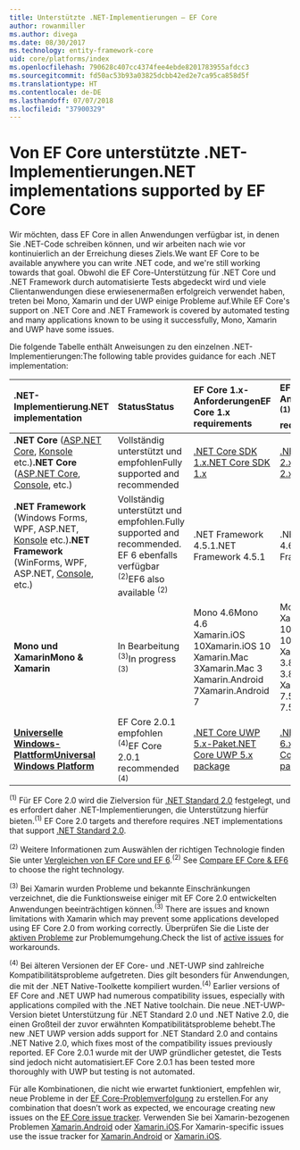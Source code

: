 ```yaml
---
title: Unterstützte .NET-Implementierungen – EF Core
author: rowanmiller
ms.author: divega
ms.date: 08/30/2017
ms.technology: entity-framework-core
uid: core/platforms/index
ms.openlocfilehash: 790628c407cc4374fee4ebde8201783955afdcc3
ms.sourcegitcommit: fd50ac53b93a03825dcbb42ed2e7ca95ca858d5f
ms.translationtype: HT
ms.contentlocale: de-DE
ms.lasthandoff: 07/07/2018
ms.locfileid: "37900329"
---
```

# <a name="net-implementations-supported-by-ef-core"></a><span data-ttu-id="a51f0-102">Von EF Core unterstützte .NET-Implementierungen</span><span class="sxs-lookup"><span data-stu-id="a51f0-102">.NET implementations supported by EF Core</span></span>

<span data-ttu-id="a51f0-103">Wir möchten, dass EF Core in allen Anwendungen verfügbar ist, in denen Sie .NET-Code schreiben können, und wir arbeiten nach wie vor kontinuierlich an der Erreichung dieses Ziels.</span><span class="sxs-lookup"><span data-stu-id="a51f0-103">We want EF Core to be available anywhere you can write .NET code, and we're still working towards that goal.</span></span> <span data-ttu-id="a51f0-104">Obwohl die EF Core-Unterstützung für .NET Core und .NET Framework durch automatisierte Tests abgedeckt wird und viele Clientanwendungen diese erwiesenermaßen erfolgreich verwendet haben, treten bei Mono, Xamarin und der UWP einige Probleme auf.</span><span class="sxs-lookup"><span data-stu-id="a51f0-104">While EF Core's support on .NET Core and .NET Framework is covered by automated testing and many applications known to be using it successfully, Mono, Xamarin and UWP have some issues.</span></span>

<span data-ttu-id="a51f0-105">Die folgende Tabelle enthält Anweisungen zu den einzelnen .NET-Implementierungen:</span><span class="sxs-lookup"><span data-stu-id="a51f0-105">The following table provides guidance for each .NET implementation:</span></span>

| <span data-ttu-id="a51f0-106">.NET-Implementierung</span><span class="sxs-lookup"><span data-stu-id="a51f0-106">.NET implementation</span></span>                                                                                                  | <span data-ttu-id="a51f0-107">Status</span><span class="sxs-lookup"><span data-stu-id="a51f0-107">Status</span></span>                                                             | <span data-ttu-id="a51f0-108">EF Core 1.x-Anforderungen</span><span class="sxs-lookup"><span data-stu-id="a51f0-108">EF Core 1.x requirements</span></span>                                                                                | <span data-ttu-id="a51f0-109">EF Core 2.x-Anforderungen <sup>(1)</sup></span><span class="sxs-lookup"><span data-stu-id="a51f0-109">EF Core 2.x requirements <sup>(1)</sup></span></span>                                                                 |
|:---------------------------------------------------------------------------------------------------------------------|:-------------------------------------------------------------------|:--------------------------------------------------------------------------------------------------------|:--------------------------------------------------------------------------------------------------------|
| <span data-ttu-id="a51f0-110">**.NET Core** ([ASP.NET Core](../get-started/aspnetcore/index.md), [Konsole](../get-started/netcore/index.md) etc.)</span><span class="sxs-lookup"><span data-stu-id="a51f0-110">**.NET Core** ([ASP.NET Core](../get-started/aspnetcore/index.md), [Console](../get-started/netcore/index.md), etc.)</span></span> | <span data-ttu-id="a51f0-111">Vollständig unterstützt und empfohlen</span><span class="sxs-lookup"><span data-stu-id="a51f0-111">Fully supported and recommended</span></span>                                    | [<span data-ttu-id="a51f0-112">.NET Core SDK 1.x</span><span class="sxs-lookup"><span data-stu-id="a51f0-112">.NET Core SDK 1.x</span></span>](https://www.microsoft.com/net/core/)                                                | [<span data-ttu-id="a51f0-113">.NET Core SDK 2.x</span><span class="sxs-lookup"><span data-stu-id="a51f0-113">.NET Core SDK 2.x</span></span>](https://www.microsoft.com/net/core/)                                                |
| <span data-ttu-id="a51f0-114">**.NET Framework** (Windows Forms, WPF, ASP.NET, [Konsole](../get-started/full-dotnet/index.md) etc.)</span><span class="sxs-lookup"><span data-stu-id="a51f0-114">**.NET Framework** (WinForms, WPF, ASP.NET, [Console](../get-started/full-dotnet/index.md), etc.)</span></span>                    | <span data-ttu-id="a51f0-115">Vollständig unterstützt und empfohlen.</span><span class="sxs-lookup"><span data-stu-id="a51f0-115">Fully supported and recommended.</span></span> <span data-ttu-id="a51f0-116">EF 6 ebenfalls verfügbar <sup>(2)</sup></span><span class="sxs-lookup"><span data-stu-id="a51f0-116">EF6 also available <sup>(2)</sup></span></span> | <span data-ttu-id="a51f0-117">.NET Framework 4.5.1</span><span class="sxs-lookup"><span data-stu-id="a51f0-117">.NET Framework 4.5.1</span></span>                                                                                    | <span data-ttu-id="a51f0-118">.NET Framework 4.6.1</span><span class="sxs-lookup"><span data-stu-id="a51f0-118">.NET Framework 4.6.1</span></span>                                                                                    |
| <span data-ttu-id="a51f0-119">**Mono und Xamarin**</span><span class="sxs-lookup"><span data-stu-id="a51f0-119">**Mono & Xamarin**</span></span>                                                                                                   | <span data-ttu-id="a51f0-120">In Bearbeitung <sup>(3)</sup></span><span class="sxs-lookup"><span data-stu-id="a51f0-120">In progress <sup>(3)</sup></span></span>                                         | <span data-ttu-id="a51f0-121">Mono 4.6</span><span class="sxs-lookup"><span data-stu-id="a51f0-121">Mono 4.6</span></span> <br/> <span data-ttu-id="a51f0-122">Xamarin.iOS 10</span><span class="sxs-lookup"><span data-stu-id="a51f0-122">Xamarin.iOS 10</span></span> <br/> <span data-ttu-id="a51f0-123">Xamarin.Mac 3</span><span class="sxs-lookup"><span data-stu-id="a51f0-123">Xamarin.Mac 3</span></span> <br/> <span data-ttu-id="a51f0-124">Xamarin.Android 7</span><span class="sxs-lookup"><span data-stu-id="a51f0-124">Xamarin.Android 7</span></span>                               | <span data-ttu-id="a51f0-125">Mono 5.4</span><span class="sxs-lookup"><span data-stu-id="a51f0-125">Mono 5.4</span></span> <br/> <span data-ttu-id="a51f0-126">Xamarin.iOS 10.14</span><span class="sxs-lookup"><span data-stu-id="a51f0-126">Xamarin.iOS 10.14</span></span> <br/> <span data-ttu-id="a51f0-127">Xamarin.Mac 3.8</span><span class="sxs-lookup"><span data-stu-id="a51f0-127">Xamarin.Mac 3.8</span></span> <br/> <span data-ttu-id="a51f0-128">Xamarin.Android 7.5</span><span class="sxs-lookup"><span data-stu-id="a51f0-128">Xamarin.Android 7.5</span></span>                        |
| [<span data-ttu-id="a51f0-129">**Universelle Windows-Plattform**</span><span class="sxs-lookup"><span data-stu-id="a51f0-129">**Universal Windows Platform**</span></span>](../get-started/uwp/index.md)                                                        | <span data-ttu-id="a51f0-130">EF Core 2.0.1 empfohlen <sup>(4)</sup></span><span class="sxs-lookup"><span data-stu-id="a51f0-130">EF Core 2.0.1 recommended <sup>(4)</sup></span></span>                           | [<span data-ttu-id="a51f0-131">.NET Core UWP 5.x-Paket</span><span class="sxs-lookup"><span data-stu-id="a51f0-131">.NET Core UWP 5.x package</span></span>](https://www.nuget.org/packages/Microsoft.NETCore.UniversalWindowsPlatform/) | [<span data-ttu-id="a51f0-132">.NET Core UWP 6.x-Paket</span><span class="sxs-lookup"><span data-stu-id="a51f0-132">.NET Core UWP 6.x package</span></span>](https://www.nuget.org/packages/Microsoft.NETCore.UniversalWindowsPlatform/) |

<span data-ttu-id="a51f0-133"><sup>(1)</sup> Für EF Core 2.0 wird die Zielversion für [.NET Standard 2.0](https://docs.microsoft.com/dotnet/standard/net-standard) festgelegt, und es erfordert daher .NET-Implementierungen, die Unterstützung hierfür bieten.</span><span class="sxs-lookup"><span data-stu-id="a51f0-133"><sup>(1)</sup> EF Core 2.0 targets and therefore requires .NET implementations that support [.NET Standard 2.0](https://docs.microsoft.com/dotnet/standard/net-standard).</span></span>

<span data-ttu-id="a51f0-134"><sup>(2)</sup> Weitere Informationen zum Auswählen der richtigen Technologie finden Sie unter [Vergleichen von EF Core und EF 6](../../efcore-and-ef6/index.md).</span><span class="sxs-lookup"><span data-stu-id="a51f0-134"><sup>(2)</sup> See [Compare EF Core & EF6](../../efcore-and-ef6/index.md) to choose the right technology.</span></span>

<span data-ttu-id="a51f0-135"><sup>(3)</sup> Bei Xamarin wurden Probleme und bekannte Einschränkungen verzeichnet, die die Funktionsweise einiger mit EF Core 2.0 entwickelten Anwendungen beeinträchtigen können.</span><span class="sxs-lookup"><span data-stu-id="a51f0-135"><sup>(3)</sup> There are issues and known limitations with Xamarin which may prevent some applications developed using EF Core 2.0 from working correctly.</span></span> <span data-ttu-id="a51f0-136">Überprüfen Sie die Liste der [aktiven Probleme](https://github.com/aspnet/entityframeworkCore/issues?q=is%3Aopen+is%3Aissue+label%3Aarea-xamarin) zur Problemumgehung.</span><span class="sxs-lookup"><span data-stu-id="a51f0-136">Check the list of [active issues](https://github.com/aspnet/entityframeworkCore/issues?q=is%3Aopen+is%3Aissue+label%3Aarea-xamarin) for workarounds.</span></span>

<span data-ttu-id="a51f0-137"><sup>(4)</sup> Bei älteren Versionen der EF Core- und .NET-UWP sind zahlreiche Kompatibilitätsprobleme aufgetreten. Dies gilt besonders für Anwendungen, die mit der .NET Native-Toolkette kompiliert wurden.</span><span class="sxs-lookup"><span data-stu-id="a51f0-137"><sup>(4)</sup> Earlier versions of EF Core and .NET UWP had numerous compatibility issues, especially with applications compiled with the .NET Native toolchain.</span></span> <span data-ttu-id="a51f0-138">Die neue .NET-UWP-Version bietet Unterstützung für .NET Standard 2.0 und .NET Native 2.0, die einen Großteil der zuvor erwähnten Kompatibilitätsprobleme behebt.</span><span class="sxs-lookup"><span data-stu-id="a51f0-138">The new .NET UWP version adds support for .NET Standard 2.0 and contains .NET Native 2.0, which fixes most of the compatibility issues previously reported.</span></span> <span data-ttu-id="a51f0-139">EF Core 2.0.1 wurde mit der UWP gründlicher getestet, die Tests sind jedoch nicht automatisiert.</span><span class="sxs-lookup"><span data-stu-id="a51f0-139">EF Core 2.0.1 has been tested more thoroughly with UWP but testing is not automated.</span></span>

<span data-ttu-id="a51f0-140">Für alle Kombinationen, die nicht wie erwartet funktioniert, empfehlen wir, neue Probleme in der [EF Core-Problemverfolgung](https://github.com/aspnet/entityframeworkcore/issues/new) zu erstellen.</span><span class="sxs-lookup"><span data-stu-id="a51f0-140">For any combination that doesn’t work as expected, we encourage creating new issues on the [EF Core issue tracker](https://github.com/aspnet/entityframeworkcore/issues/new).</span></span> <span data-ttu-id="a51f0-141">Verwenden Sie bei Xamarin-bezogenen Problemen [Xamarin.Android](https://github.com/xamarin/xamarin-android/issues/new) oder [Xamarin.iOS](https://github.com/xamarin/xamarin-macios/issues/new).</span><span class="sxs-lookup"><span data-stu-id="a51f0-141">For Xamarin-specific issues use the issue tracker for [Xamarin.Android](https://github.com/xamarin/xamarin-android/issues/new) or [Xamarin.iOS](https://github.com/xamarin/xamarin-macios/issues/new).</span></span>
